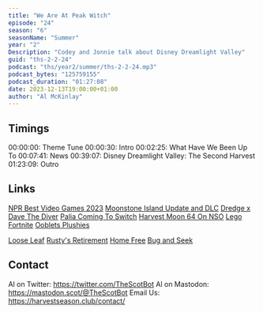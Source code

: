 ```yaml
---
title: "We Are At Peak Witch"
episode: "24"
season: "6"
seasonName: "Summer"
year: "2"
Description: "Codey and Jonnie talk about Disney Dreamlight Valley"
guid: "ths-2-2-24"
podcast: "ths/year2/summer/ths-2-2-24.mp3"
podcast_bytes: "125759155"
podcast_duration: "01:27:08"
date: 2023-12-13T19:00:00+01:00
author: "Al McKinlay"
---
```


## Timings

00:00:00: Theme Tune
00:00:30: Intro
00:02:25: What Have We Been Up To
00:07:41: News
00:39:07: Disney Dreamlight Valley: The Second Harvest
01:23:09: Outro

## Links

[NPR Best Video Games 2023](https://www.npr.org/2023/07/18/1187554727/best-new-video-games-xbox-ps5-nintendo-2023)
[Moonstone Island Update and DLC](https://store.steampowered.com/news/app/1658150/view/3880476709091135588)
[Dredge x Dave The Diver](https://www.youtube.com/watch?v=aJc2KNc4q2w)
[Palia Coming To Switch](https://twitter.com/playPalia/status/1732965086376153521)
[Harvest Moon 64 On NSO](https://twitter.com/Natsume_Inc/status/1732929336641311197)
[Lego Fortnite](https://twitter.com/LEGOFortnite/status/1732415651191611539)
[Ooblets Plushies](https://www.fangamer.com/collections/ooblets)

[Loose Leaf](https://store.steampowered.com/app/2613540/Loose_Leaf_A_Tea_Witch_Simulator/)
[Rusty's Retirement](https://store.steampowered.com/app/2666510/Rustys_Retirement/)
[Home Free](https://www.kickstarter.com/projects/acorn-land-labs/homefree-your-off-grid-adventure-video-game/)
[Bug and Seek](https://store.steampowered.com/app/2265310/Bug__Seek/)

## Contact

Al on Twitter: https://twitter.com/TheScotBot
Al on Mastodon: https://mastodon.scot/@TheScotBot
Email Us: https://harvestseason.club/contact/
